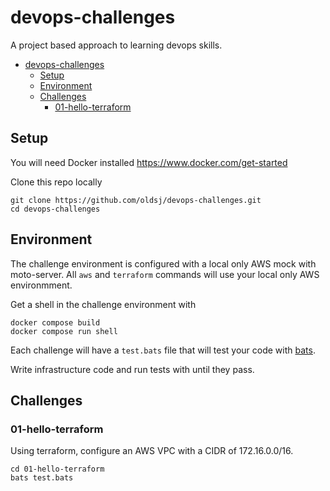 # devops-challenges

A project based approach to learning devops skills.

- [devops-challenges](#devops-challenges)
  - [Setup](#setup)
  - [Environment](#environment)
  - [Challenges](#challenges)
    - [01-hello-terraform](#01-hello-terraform)

## Setup

You will need Docker installed https://www.docker.com/get-started

Clone this repo locally

```
git clone https://github.com/oldsj/devops-challenges.git
cd devops-challenges
```

## Environment

The challenge environment is configured with a local only AWS mock with moto-server. All `aws` and `terraform` commands will use your local only AWS environmment.

Get a shell in the challenge environment with

```
docker compose build
docker compose run shell
```

Each challenge will have a `test.bats` file that will test your code with [bats](https://github.com/bats-core/bats-core).

Write infrastructure code and run tests with until they pass.

## Challenges

### 01-hello-terraform

Using terraform, configure an AWS VPC with a CIDR of 172.16.0.0/16.

```
cd 01-hello-terraform
bats test.bats
```
